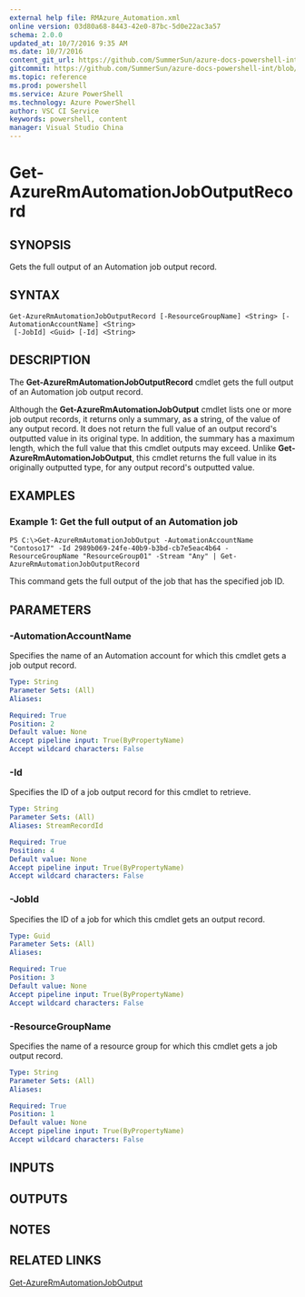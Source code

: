 ```yaml
---
external help file: RMAzure_Automation.xml
online version: 03d80a68-8443-42e0-87bc-5d0e22ac3a57
schema: 2.0.0
updated_at: 10/7/2016 9:35 AM
ms.date: 10/7/2016
content_git_url: https://github.com/SummerSun/azure-docs-powershell-int/blob/master/azureps-cmdlets-docs/Resource%20Manager/v0.9.8/AzureRM.Automation/Get-AzureRmAutomationJobOutputRecord.md
gitcommit: https://github.com/SummerSun/azure-docs-powershell-int/blob/3c5913303624ba7a7970d6758aac68ea04359cee/azureps-cmdlets-docs/Resource%20Manager/v0.9.8/AzureRM.Automation/Get-AzureRmAutomationJobOutputRecord.md
ms.topic: reference
ms.prod: powershell
ms.service: Azure PowerShell
ms.technology: Azure PowerShell
author: VSC CI Service
keywords: powershell, content
manager: Visual Studio China
---
```


# Get-AzureRmAutomationJobOutputRecord
## SYNOPSIS
Gets the full output of an Automation job output record.

## SYNTAX

```
Get-AzureRmAutomationJobOutputRecord [-ResourceGroupName] <String> [-AutomationAccountName] <String>
 [-JobId] <Guid> [-Id] <String>
```

## DESCRIPTION
The **Get-AzureRmAutomationJobOutputRecord** cmdlet gets the full output of an Automation job output record.

Although the **Get-AzureRmAutomationJobOutput** cmdlet lists one or more job output records, it returns only a summary, as a string, of the value of any output record.
It does not return the full value of an output record's outputted value in its original type.
In addition, the summary has a maximum length, which the full value that this cmdlet outputs may exceed.
Unlike **Get-AzureRmAutomationJobOutput**, this cmdlet returns the full value in its originally outputted type, for any output record's outputted value.

## EXAMPLES

### Example 1: Get the full output of an Automation job
```
PS C:\>Get-AzureRmAutomationJobOutput -AutomationAccountName "Contoso17" -Id 2989b069-24fe-40b9-b3bd-cb7e5eac4b64 -ResourceGroupName "ResourceGroup01" -Stream "Any" | Get-AzureRmAutomationJobOutputRecord
```

This command gets the full output of the job that has the specified job ID.

## PARAMETERS

### -AutomationAccountName
Specifies the name of an Automation account for which this cmdlet gets a job output record.

```yaml
Type: String
Parameter Sets: (All)
Aliases: 

Required: True
Position: 2
Default value: None
Accept pipeline input: True(ByPropertyName)
Accept wildcard characters: False
```

### -Id
Specifies the ID of a job output record for this cmdlet to retrieve.

```yaml
Type: String
Parameter Sets: (All)
Aliases: StreamRecordId

Required: True
Position: 4
Default value: None
Accept pipeline input: True(ByPropertyName)
Accept wildcard characters: False
```

### -JobId
Specifies the ID of a job for which this cmdlet gets an output record.

```yaml
Type: Guid
Parameter Sets: (All)
Aliases: 

Required: True
Position: 3
Default value: None
Accept pipeline input: True(ByPropertyName)
Accept wildcard characters: False
```

### -ResourceGroupName
Specifies the name of a resource group for which this cmdlet gets a job output record.

```yaml
Type: String
Parameter Sets: (All)
Aliases: 

Required: True
Position: 1
Default value: None
Accept pipeline input: True(ByPropertyName)
Accept wildcard characters: False
```

## INPUTS

## OUTPUTS

## NOTES

## RELATED LINKS

[Get-AzureRmAutomationJobOutput](03d80a68-8443-42e0-87bc-5d0e22ac3a57)

